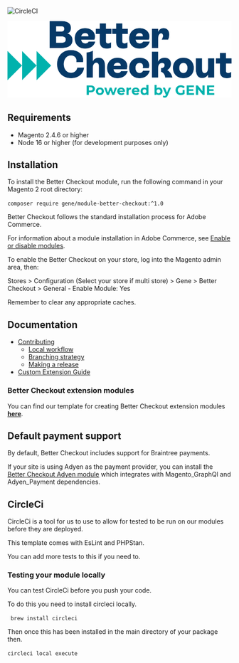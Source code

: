 ![CircleCI](https://dl.circleci.com/status-badge/img/gh/genecommerce/module-better-checkout/tree/main.svg?style=svg&circle-token=244e88ea8c8c2c317e9fbe475efabdce9b01281e)

![Better Checkout Powered by GENE](./assets/logo.svg)

## Requirements

- Magento 2.4.6 or higher
- Node 16 or higher (for development purposes only)

## Installation

To install the Better Checkout module, run the following command in your Magento 2 root directory:

``` composer require gene/module-better-checkout:^1.0 ```

Better Checkout follows the standard installation process for Adobe Commerce.

For information about a module installation in Adobe Commerce, see [Enable or disable modules](https://experienceleague.adobe.com/en/docs/commerce-operations/installation-guide/tutorials/manage-modules).

To enable the Better Checkout on your store, log into the Magento admin area, then:

Stores > Configuration (Select your store if multi store) > Gene > Better Checkout > General - Enable Module: Yes

Remember to clear any appropriate caches.

## Documentation

- [Contributing](.github/CONTRIBUTING.md)
    - [Local workflow](.github/CONTRIBUTING.md#local-workflow)
    - [Branching strategy](.github/CONTRIBUTING.md#branching-strategy)
    - [Making a release](.github/CONTRIBUTING.md#making-a-release)
- [Custom Extension Guide](docs/Extensions.md)

### Better Checkout extension modules

You can find our template for creating Better Checkout extension modules **[here](https://github.com/genecommerce/better-checkout-new-module-template)**.

## Default payment support

By default, Better Checkout includes support for Braintree payments. 

If your site is using Adyen as the payment provider, you can install the [Better Checkout Adyen module](https://github.com/genecommerce/module-better-checkout-adyen) 
which integrates with Magento_GraphQl and Adyen_Payment dependencies.

## CircleCi

CircleCi is a tool for us to use to allow for tested to be run on our modules before they are deployed.

This template comes with EsLint and PHPStan.

You can add more tests to this if you need to.


### Testing your module locally

You can test CircleCi before you push your code.

To do this you need to install circleci locally.

``` brew install circleci```

Then once this has been installed in the main directory of your package then.

```circleci local execute```